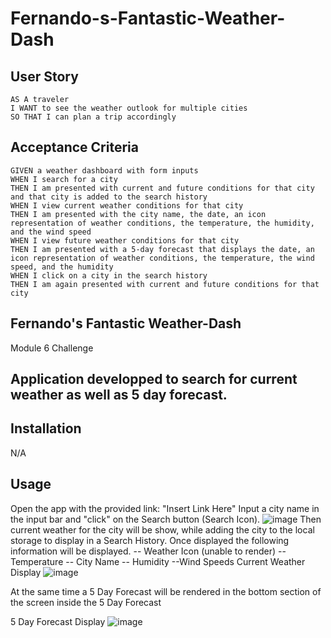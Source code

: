 # Fernando-s-Fantastic-Weather-Dash

## User Story

```
AS A traveler
I WANT to see the weather outlook for multiple cities
SO THAT I can plan a trip accordingly
```

## Acceptance Criteria

```
GIVEN a weather dashboard with form inputs
WHEN I search for a city
THEN I am presented with current and future conditions for that city and that city is added to the search history
WHEN I view current weather conditions for that city
THEN I am presented with the city name, the date, an icon representation of weather conditions, the temperature, the humidity, and the wind speed
WHEN I view future weather conditions for that city
THEN I am presented with a 5-day forecast that displays the date, an icon representation of weather conditions, the temperature, the wind speed, and the humidity
WHEN I click on a city in the search history
THEN I am again presented with current and future conditions for that city
```

## Fernando's Fantastic Weather-Dash
Module 6 Challenge

## Application developped to search for current weather as well as 5 day forecast.

## Installation
N/A

## Usage
Open the app with the provided link: "Insert Link Here"
Input a city name in the input bar and "click" on the Search button (Search Icon).
![image](https://user-images.githubusercontent.com/113961091/226556067-e86fa56d-e9bf-4108-9257-27d33aa2daa4.png)
Then current weather for the city will be show, while adding the city to the local storage to display in a Search History.
Once displayed the following information will be displayed.
-- Weather Icon (unable to render)
-- Temperature
-- City Name
-- Humidity
--Wind Speeds
Current Weather Display
![image](https://user-images.githubusercontent.com/113961091/226556169-6390a5dd-b897-40ce-9ef6-f40b2a510100.png)

At the same time a 5 Day Forecast will be rendered in the bottom section of the screen inside the 5 Day Forecast

5 Day Forecast Display
![image](https://user-images.githubusercontent.com/113961091/226556263-3614242a-bd8f-4fd2-8004-95e47fffb2be.png)

